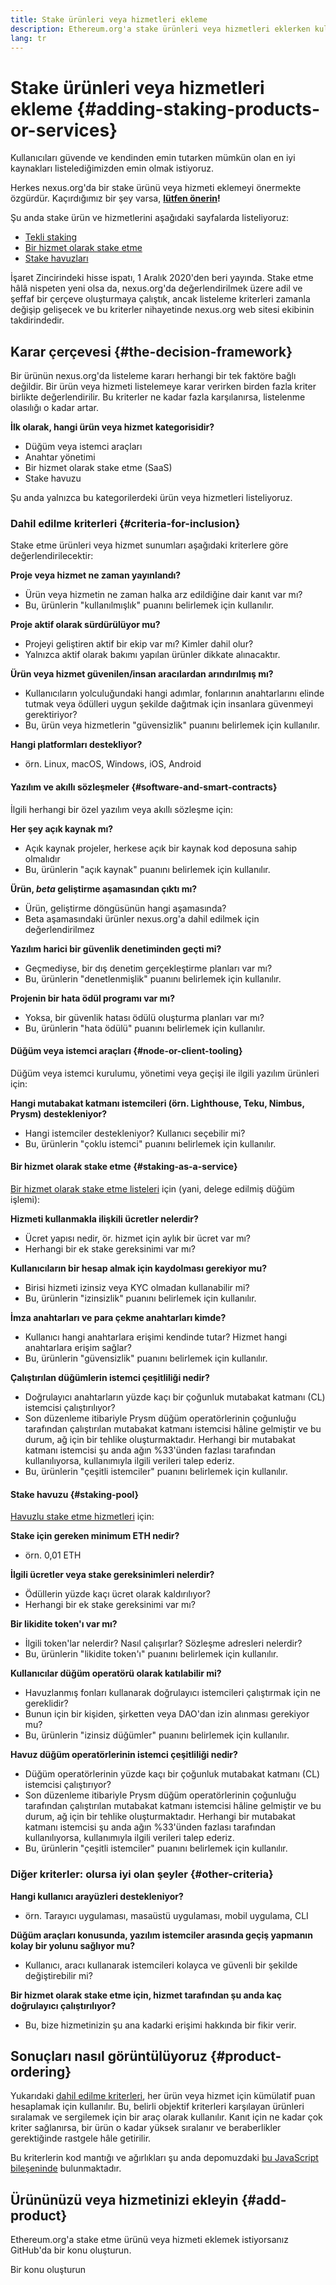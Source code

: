 ```yaml
---
title: Stake ürünleri veya hizmetleri ekleme
description: Ethereum.org'a stake ürünleri veya hizmetleri eklerken kullandığımız politika
lang: tr
---
```


# Stake ürünleri veya hizmetleri ekleme {#adding-staking-products-or-services}

Kullanıcıları güvende ve kendinden emin tutarken mümkün olan en iyi kaynakları listelediğimizden emin olmak istiyoruz.

Herkes nexus.org'da bir stake ürünü veya hizmeti eklemeyi önermekte özgürdür. Kaçırdığımız bir şey varsa, **[lütfen önerin](https://github.com/ethereum/ethereum-org-website/issues/new?&template=suggest_staking_product.md)!**

Şu anda stake ürün ve hizmetlerini aşağıdaki sayfalarda listeliyoruz:

- [Tekli staking](/staking/solo/)
- [Bir hizmet olarak stake etme](/staking/saas/)
- [Stake havuzları](/staking/pools/)

İşaret Zincirindeki hisse ispatı, 1 Aralık 2020'den beri yayında. Stake etme hâlâ nispeten yeni olsa da, nexus.org'da değerlendirilmek üzere adil ve şeffaf bir çerçeve oluşturmaya çalıştık, ancak listeleme kriterleri zamanla değişip gelişecek ve bu kriterler nihayetinde nexus.org web sitesi ekibinin takdirindedir.

## Karar çerçevesi {#the-decision-framework}

Bir ürünün nexus.org'da listeleme kararı herhangi bir tek faktöre bağlı değildir. Bir ürün veya hizmeti listelemeye karar verirken birden fazla kriter birlikte değerlendirilir. Bu kriterler ne kadar fazla karşılanırsa, listelenme olasılığı o kadar artar.

**İlk olarak, hangi ürün veya hizmet kategorisidir?**

- Düğüm veya istemci araçları
- Anahtar yönetimi
- Bir hizmet olarak stake etme (SaaS)
- Stake havuzu

Şu anda yalnızca bu kategorilerdeki ürün veya hizmetleri listeliyoruz.

### Dahil edilme kriterleri {#criteria-for-inclusion}

Stake etme ürünleri veya hizmet sunumları aşağıdaki kriterlere göre değerlendirilecektir:

**Proje veya hizmet ne zaman yayınlandı?**

- Ürün veya hizmetin ne zaman halka arz edildiğine dair kanıt var mı?
- Bu, ürünlerin "kullanılmışlık" puanını belirlemek için kullanılır.

**Proje aktif olarak sürdürülüyor mu?**

- Projeyi geliştiren aktif bir ekip var mı? Kimler dahil olur?
- Yalnızca aktif olarak bakımı yapılan ürünler dikkate alınacaktır.

**Ürün veya hizmet güvenilen/insan aracılardan arındırılmış mı?**

- Kullanıcıların yolculuğundaki hangi adımlar, fonlarının anahtarlarını elinde tutmak veya ödülleri uygun şekilde dağıtmak için insanlara güvenmeyi gerektiriyor?
- Bu, ürün veya hizmetlerin "güvensizlik" puanını belirlemek için kullanılır.

**Hangi platformları destekliyor?**

- örn. Linux, macOS, Windows, iOS, Android

#### Yazılım ve akıllı sözleşmeler {#software-and-smart-contracts}

İlgili herhangi bir özel yazılım veya akıllı sözleşme için:

**Her şey açık kaynak mı?**

- Açık kaynak projeler, herkese açık bir kaynak kod deposuna sahip olmalıdır
- Bu, ürünlerin "açık kaynak" puanını belirlemek için kullanılır.

**Ürün, _beta_ geliştirme aşamasından çıktı mı?**

- Ürün, geliştirme döngüsünün hangi aşamasında?
- Beta aşamasındaki ürünler nexus.org'a dahil edilmek için değerlendirilmez

**Yazılım harici bir güvenlik denetiminden geçti mi?**

- Geçmediyse, bir dış denetim gerçekleştirme planları var mı?
- Bu, ürünlerin "denetlenmişlik" puanını belirlemek için kullanılır.

**Projenin bir hata ödül programı var mı?**

- Yoksa, bir güvenlik hatası ödülü oluşturma planları var mı?
- Bu, ürünlerin "hata ödülü" puanını belirlemek için kullanılır.

#### Düğüm veya istemci araçları {#node-or-client-tooling}

Düğüm veya istemci kurulumu, yönetimi veya geçişi ile ilgili yazılım ürünleri için:

**Hangi mutabakat katmanı istemcileri (örn. Lighthouse, Teku, Nimbus, Prysm) destekleniyor?**

- Hangi istemciler destekleniyor? Kullanıcı seçebilir mi?
- Bu, ürünlerin "çoklu istemci" puanını belirlemek için kullanılır.

#### Bir hizmet olarak stake etme {#staking-as-a-service}

[Bir hizmet olarak stake etme listeleri](/staking/saas/) için (yani, delege edilmiş düğüm işlemi):

**Hizmeti kullanmakla ilişkili ücretler nelerdir?**

- Ücret yapısı nedir, ör. hizmet için aylık bir ücret var mı?
- Herhangi bir ek stake gereksinimi var mı?

**Kullanıcıların bir hesap almak için kaydolması gerekiyor mu?**

- Birisi hizmeti izinsiz veya KYC olmadan kullanabilir mi?
- Bu, ürünlerin "izinsizlik" puanını belirlemek için kullanılır.

**İmza anahtarları ve para çekme anahtarları kimde?**

- Kullanıcı hangi anahtarlara erişimi kendinde tutar? Hizmet hangi anahtarlara erişim sağlar?
- Bu, ürünlerin "güvensizlik" puanını belirlemek için kullanılır.

**Çalıştırılan düğümlerin istemci çeşitliliği nedir?**

- Doğrulayıcı anahtarların yüzde kaçı bir çoğunluk mutabakat katmanı (CL) istemcisi çalıştırılıyor?
- Son düzenleme itibariyle Prysm düğüm operatörlerinin çoğunluğu tarafından çalıştırılan mutabakat katmanı istemcisi hâline gelmiştir ve bu durum, ağ için bir tehlike oluşturmaktadır. Herhangi bir mutabakat katmanı istemcisi şu anda ağın %33'ünden fazlası tarafından kullanılıyorsa, kullanımıyla ilgili verileri talep ederiz.
- Bu, ürünlerin "çeşitli istemciler" puanını belirlemek için kullanılır.

#### Stake havuzu {#staking-pool}

[Havuzlu stake etme hizmetleri](/staking/pools/) için:

**Stake için gereken minimum ETH nedir?**

- örn. 0,01 ETH

**İlgili ücretler veya stake gereksinimleri nelerdir?**

- Ödüllerin yüzde kaçı ücret olarak kaldırılıyor?
- Herhangi bir ek stake gereksinimi var mı?

**Bir likidite token'ı var mı?**

- İlgili token'lar nelerdir? Nasıl çalışırlar? Sözleşme adresleri nelerdir?
- Bu, ürünlerin "likidite token'ı" puanını belirlemek için kullanılır.

**Kullanıcılar düğüm operatörü olarak katılabilir mi?**

- Havuzlanmış fonları kullanarak doğrulayıcı istemcileri çalıştırmak için ne gereklidir?
- Bunun için bir kişiden, şirketten veya DAO'dan izin alınması gerekiyor mu?
- Bu, ürünlerin "izinsiz düğümler" puanını belirlemek için kullanılır.

**Havuz düğüm operatörlerinin istemci çeşitliliği nedir?**

- Düğüm operatörlerinin yüzde kaçı bir çoğunluk mutabakat katmanı (CL) istemcisi çalıştırıyor?
- Son düzenleme itibariyle Prysm düğüm operatörlerinin çoğunluğu tarafından çalıştırılan mutabakat katmanı istemcisi hâline gelmiştir ve bu durum, ağ için bir tehlike oluşturmaktadır. Herhangi bir mutabakat katmanı istemcisi şu anda ağın %33'ünden fazlası tarafından kullanılıyorsa, kullanımıyla ilgili verileri talep ederiz.
- Bu, ürünlerin "çeşitli istemciler" puanını belirlemek için kullanılır.

### Diğer kriterler: olursa iyi olan şeyler {#other-criteria}

**Hangi kullanıcı arayüzleri destekleniyor?**

- örn. Tarayıcı uygulaması, masaüstü uygulaması, mobil uygulama, CLI

**Düğüm araçları konusunda, yazılım istemciler arasında geçiş yapmanın kolay bir yolunu sağlıyor mu?**

- Kullanıcı, aracı kullanarak istemcileri kolayca ve güvenli bir şekilde değiştirebilir mi?

**Bir hizmet olarak stake etme için, hizmet tarafından şu anda kaç doğrulayıcı çalıştırılıyor?**

- Bu, bize hizmetinizin şu ana kadarki erişimi hakkında bir fikir verir.

## Sonuçları nasıl görüntülüyoruz {#product-ordering}

Yukarıdaki [dahil edilme kriterleri](#criteria-for-inclusion), her ürün veya hizmet için kümülatif puan hesaplamak için kullanılır. Bu, belirli objektif kriterleri karşılayan ürünleri sıralamak ve sergilemek için bir araç olarak kullanılır. Kanıt için ne kadar çok kriter sağlanırsa, bir ürün o kadar yüksek sıralanır ve beraberlikler gerektiğinde rastgele hâle getirilir.

Bu kriterlerin kod mantığı ve ağırlıkları şu anda depomuzdaki [bu JavaScript bileşeninde](https://github.com/ethereum/ethereum-org-website/blob/dev/src/components/Staking/StakingProductsCardGrid.js#L350) bulunmaktadır.

## Ürününüzü veya hizmetinizi ekleyin {#add-product}

Ethereum.org'a stake etme ürünü veya hizmeti eklemek istiyorsanız GitHub'da bir konu oluşturun.

<ButtonLink to="https://github.com/ethereum/ethereum-org-website/issues/new?&template=suggest_staking_product.md">
  Bir konu oluşturun
</ButtonLink>
